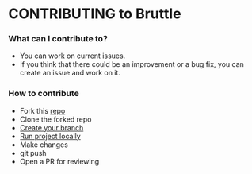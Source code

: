 # CONTRIBUTING to Bruttle

### What can I contribute to?
- You can work on current issues. 
- If you think that there could be an improvement or a bug fix, you can create an issue and work on it.


### How to contribute
- Fork this [repo](https://github.com/tamton-aquib/bruttle)
- Clone the forked repo
- [Create your branch](https://www.atlassian.com/git/tutorials/using-branches/git-checkout#:~:text=New%20Branches&text=The%20git%20branch%20command%20can,to%20switch%20to%20that%20branch.)
- [Run project locally](https://github.com/tamton-aquib/bruttle/blob/main/README.md)
- Make changes
- git push
- Open a PR for reviewing